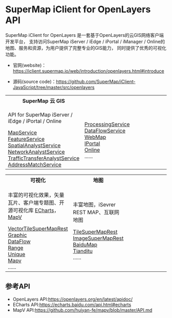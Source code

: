 # SuperMap iClient for OpenLayers API
SuperMap iClient for OpenLayers 是一套基于OpenLayers的云GIS网络客户端开发平台， 支持访问SuperMap iServer / iEdge / iPortal / iManager / Online的地图、服务和资源，为用户提供了完整专业的GIS能力， 同时提供了优秀的可视化功能。

*   官网(website)：<a href="https://iclient.supermap.io/web/introduction/openlayers.html#introduce" target="_parent">https://iclient.supermap.io/web/introduction/openlayers.html#introduce</a>

*   源码(source code)：<a href="https://github.com/SuperMap/iClient-JavaScript/tree/master/src/openlayers" target="_blank">https://github.com/SuperMap/iClient-JavaScript/tree/master/src/openlayers</a>
<table><tr>
    <th width="33.3%">SuperMap 云 GIS</th><th width="33.3%"></th><th width="33.3%"></th>
</tr><tr>
    <td><p>API for SuperMap iServer / iEdge / iPortal / Online</p>
        <a href="MapService.html">MapService</a><br>
        <a href="FeatureService.html">FeatureService</a><br>
        <a href="SpatialAnalystService.html">SpatialAnalystService</a><br>
        <a href="NetworkAnalystService.html">NetworkAnalystService</a><br>
        <a href="TrafficTransferAnalystService.html">TrafficTransferAnalystService</a><br>
        <a href="AddressMatchService.html">AddressMatchService</a></td>
     <td>
        <br>
        <a href="ProcessingService.html">ProcessingService</a><br>
        <a href="DataFlowService.html">DataFlowService</a><br>
        <a href="WebMap.html">WebMap</a><br>
        <a href="IPortal.html">IPortal</a><br>
        <a href="Online.html">Online</a><br>
        ......</td>
         <td><p> </p></td>
</tr></table>
<table><tr>
    <th width="33.3%">可视化</th><th width="33.3%">地图</th><th width="33.3%"></th>
</tr><tr>
    <td><p>丰富的可视化效果，矢量瓦片、客户端专题图、开源可视化库 <a href="https://echarts.baidu.com/">ECharts</a>，<a href="https://mapv.baidu.com/">MapV</a></p>
        <a href="VectorTileSuperMapRest.html">VectorTileSuperMapRest</a><br>
        <a href="Graphic.html">Graphic</a><br>
        <a href="DataFlow.html">DataFlow</a><br>
        <a href="Range.html">Range</a><br>
        <a href="Unique.html">Unique</a><br>
        <a href="Mapv.html">Mapv</a><br>
        ......</td>
    <td><p>丰富地图，iSevrer REST MAP、互联网地图</p>
        <a href="TileSuperMapRest.html">TileSuperMapRest</a><br>
        <a href="ImageSuperMapRest.html">ImageSuperMapRest</a><br>
        <a href="BaiduMap.html">BaiduMap</a><br>
        <a href="Tianditu.html">Tianditu</a><br>
         ......</td>
    <td><p></p>
</tr></table>

## 参考API

*   OpenLayers API:<a href="https://openlayers.org/en/latest/apidoc/" target="_blank">https://openlayers.org/en/latest/apidoc/</a>
*   ECharts API:<a href="https://echarts.baidu.com/api.html#echarts" target="_blank">https://echarts.baidu.com/api.html#echarts</a>
*   MapV API:<a href="https://github.com/huiyan-fe/mapv/blob/master/API.md" target="_blank">https://github.com/huiyan-fe/mapv/blob/master/API.md</a>
